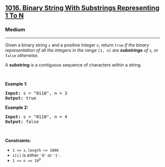 <h2><a href="https://leetcode.com/problems/binary-string-with-substrings-representing-1-to-n/">1016. Binary String With Substrings Representing 1 To N</a></h2><h3>Medium</h3><hr><div style="user-select: auto;"><p style="user-select: auto;">Given a binary string <code style="user-select: auto;">s</code> and a positive integer <code style="user-select: auto;">n</code>, return <code style="user-select: auto;">true</code><em style="user-select: auto;"> if the binary representation of all the integers in the range </em><code style="user-select: auto;">[1, n]</code><em style="user-select: auto;"> are <strong style="user-select: auto;">substrings</strong> of </em><code style="user-select: auto;">s</code><em style="user-select: auto;">, or </em><code style="user-select: auto;">false</code><em style="user-select: auto;"> otherwise</em>.</p>

<p style="user-select: auto;">A <strong style="user-select: auto;">substring</strong> is a contiguous sequence of characters within a string.</p>

<p style="user-select: auto;">&nbsp;</p>
<p style="user-select: auto;"><strong class="example" style="user-select: auto;">Example 1:</strong></p>
<pre style="position: relative; user-select: auto;"><strong style="user-select: auto;">Input:</strong> s = "0110", n = 3
<strong style="user-select: auto;">Output:</strong> true
<div class="open_grepper_editor" title="Edit &amp; Save To Grepper" style="user-select: auto;"></div></pre><p style="user-select: auto;"><strong class="example" style="user-select: auto;">Example 2:</strong></p>
<pre style="position: relative; user-select: auto;"><strong style="user-select: auto;">Input:</strong> s = "0110", n = 4
<strong style="user-select: auto;">Output:</strong> false
<div class="open_grepper_editor" title="Edit &amp; Save To Grepper" style="user-select: auto;"></div></pre>
<p style="user-select: auto;">&nbsp;</p>
<p style="user-select: auto;"><strong style="user-select: auto;">Constraints:</strong></p>

<ul style="user-select: auto;">
	<li style="user-select: auto;"><code style="user-select: auto;">1 &lt;= s.length &lt;= 1000</code></li>
	<li style="user-select: auto;"><code style="user-select: auto;">s[i]</code> is either <code style="user-select: auto;">'0'</code> or <code style="user-select: auto;">'1'</code>.</li>
	<li style="user-select: auto;"><code style="user-select: auto;">1 &lt;= n &lt;= 10<sup style="user-select: auto;">9</sup></code></li>
</ul>
</div>
